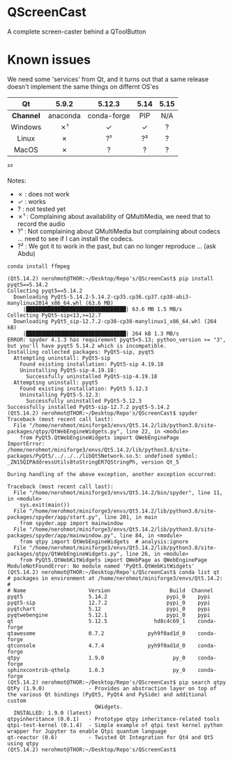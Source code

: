 # QScreenCast
A complete screen-caster behind a QToolButton

# Known issues

We need some 'services' from Qt, and it turns out that a same release doesn't implement the same things on differnt OS'es

| Qt | 5.9.2 | 5.12.3 | 5.14 | 5.15 |
|:----:|:------:|:-------:|:-------:|:-------:|
| **Channel** | anaconda | conda-forge | PIP | N/A |
|Windows| ✗¹ | ✓ | ✓ | ? |
|Linux| ✗ | ?¹ | ?² | ? |
|MacOS| ✗ | ? | ? | ? |

²³

Notes:
  * ✗ : does not work
  * ✓ : works
  * ? : not tested yet
  * ✗¹ : Complaining about availability of QMultiMedia, we need that to record the audio
  * ?¹ : Not complaining about QMultiMedia but complaining about codecs ... need to see if I can install the codecs.
  * ?² : We got it to work in the past, but can no longer reproduce ... (ask Abdu)

```shell
conda install ffmpeg
```

```shell
(Qt5.14.2) nerohmot@THOR:~/Desktop/Repo's/QScreenCast$ pip install pyqt5==5.14.2
Collecting pyqt5==5.14.2
  Downloading PyQt5-5.14.2-5.14.2-cp35.cp36.cp37.cp38-abi3-manylinux2014_x86_64.whl (63.6 MB)
     |████████████████████████████████| 63.6 MB 1.5 MB/s 
Collecting PyQt5-sip<13,>=12.7
  Downloading PyQt5_sip-12.7.2-cp38-cp38-manylinux1_x86_64.whl (264 kB)
     |████████████████████████████████| 264 kB 1.3 MB/s 
ERROR: spyder 4.1.3 has requirement pyqt5<5.13; python_version >= "3", but you'll have pyqt5 5.14.2 which is incompatible.
Installing collected packages: PyQt5-sip, pyqt5
  Attempting uninstall: PyQt5-sip
    Found existing installation: PyQt5-sip 4.19.18
    Uninstalling PyQt5-sip-4.19.18:
      Successfully uninstalled PyQt5-sip-4.19.18
  Attempting uninstall: pyqt5
    Found existing installation: PyQt5 5.12.3
    Uninstalling PyQt5-5.12.3:
      Successfully uninstalled PyQt5-5.12.3
Successfully installed PyQt5-sip-12.7.2 pyqt5-5.14.2
(Qt5.14.2) nerohmot@THOR:~/Desktop/Repo's/QScreenCast$ spyder
Traceback (most recent call last):
  File "/home/nerohmot/miniforge3/envs/Qt5.14.2/lib/python3.8/site-packages/qtpy/QtWebEngineWidgets.py", line 22, in <module>
    from PyQt5.QtWebEngineWidgets import QWebEnginePage
ImportError: /home/nerohmot/miniforge3/envs/Qt5.14.2/lib/python3.8/site-packages/PyQt5/../../../libQt5Network.so.5: undefined symbol: _ZN15QIPAddressUtils8toStringER7QStringPh, version Qt_5

During handling of the above exception, another exception occurred:

Traceback (most recent call last):
  File "/home/nerohmot/miniforge3/envs/Qt5.14.2/bin/spyder", line 11, in <module>
    sys.exit(main())
  File "/home/nerohmot/miniforge3/envs/Qt5.14.2/lib/python3.8/site-packages/spyder/app/start.py", line 201, in main
    from spyder.app import mainwindow
  File "/home/nerohmot/miniforge3/envs/Qt5.14.2/lib/python3.8/site-packages/spyder/app/mainwindow.py", line 84, in <module>
    from qtpy import QtWebEngineWidgets  # analysis:ignore
  File "/home/nerohmot/miniforge3/envs/Qt5.14.2/lib/python3.8/site-packages/qtpy/QtWebEngineWidgets.py", line 26, in <module>
    from PyQt5.QtWebKitWidgets import QWebPage as QWebEnginePage
ModuleNotFoundError: No module named 'PyQt5.QtWebKitWidgets'
(Qt5.14.2) nerohmot@THOR:~/Desktop/Repo's/QScreenCast$ conda list qt
# packages in environment at /home/nerohmot/miniforge3/envs/Qt5.14.2:
#
# Name                    Version                   Build  Channel
pyqt5                     5.14.2                   pypi_0    pypi
pyqt5-sip                 12.7.2                   pypi_0    pypi
pyqtchart                 5.12                     pypi_0    pypi
pyqtwebengine             5.12.1                   pypi_0    pypi
qt                        5.12.5               hd8c4c69_1    conda-forge
qtawesome                 0.7.2              pyh9f0ad1d_0    conda-forge
qtconsole                 4.7.4              pyh9f0ad1d_0    conda-forge
qtpy                      1.9.0                      py_0    conda-forge
sphinxcontrib-qthelp      1.0.3                      py_0    conda-forge
(Qt5.14.2) nerohmot@THOR:~/Desktop/Repo's/QScreenCast$ pip search qtpy
QtPy (1.9.0)              - Provides an abstraction layer on top of the various Qt bindings (PyQt5, PyQt4 and PySide) and additional custom
                            QWidgets.
  INSTALLED: 1.9.0 (latest)
qtpyinheritance (0.0.1)   - Prototype qtpy inheritance-related tools
qtpi-test-kernel (0.1.4)  - Simple example of qtpi test kernel python wrapper for Jupyter to enable Qtpi quantum language
qt-reactor (0.6)          - Twisted Qt Integration for Qt4 and Qt5 using qtpy
(Qt5.14.2) nerohmot@THOR:~/Desktop/Repo's/QScreenCast$ 
```
